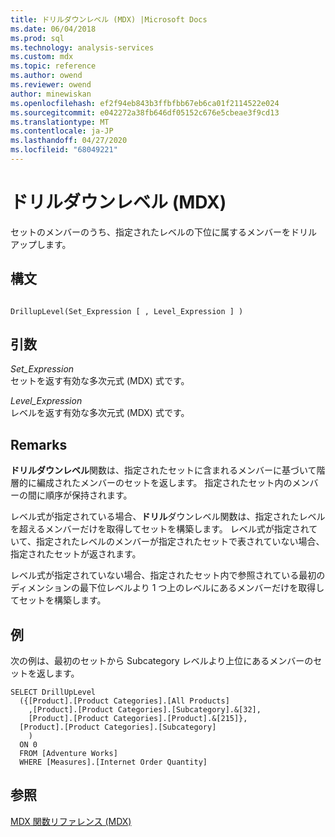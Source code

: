 ```yaml
---
title: ドリルダウンレベル (MDX) |Microsoft Docs
ms.date: 06/04/2018
ms.prod: sql
ms.technology: analysis-services
ms.custom: mdx
ms.topic: reference
ms.author: owend
ms.reviewer: owend
author: minewiskan
ms.openlocfilehash: ef2f94eb843b3ffbfbb67eb6ca01f2114522e024
ms.sourcegitcommit: e042272a38fb646df05152c676e5cbeae3f9cd13
ms.translationtype: MT
ms.contentlocale: ja-JP
ms.lasthandoff: 04/27/2020
ms.locfileid: "68049221"
---
```

# <a name="drilluplevel-mdx"></a>ドリルダウンレベル (MDX)


  セットのメンバーのうち、指定されたレベルの下位に属するメンバーをドリル アップします。  
  
## <a name="syntax"></a>構文  
  
```  
  
DrillupLevel(Set_Expression [ , Level_Expression ] )  
```  
  
## <a name="arguments"></a>引数  
 *Set_Expression*  
 セットを返す有効な多次元式 (MDX) 式です。  
  
 *Level_Expression*  
 レベルを返す有効な多次元式 (MDX) 式です。  
  
## <a name="remarks"></a>Remarks  
 **ドリルダウンレベル**関数は、指定されたセットに含まれるメンバーに基づいて階層的に編成されたメンバーのセットを返します。 指定されたセット内のメンバーの間に順序が保持されます。  
  
 レベル式が指定されている場合、**ドリル**ダウンレベル関数は、指定されたレベルを超えるメンバーだけを取得してセットを構築します。 レベル式が指定されていて、指定されたレベルのメンバーが指定されたセットで表されていない場合、指定されたセットが返されます。  
  
 レベル式が指定されていない場合、指定されたセット内で参照されている最初のディメンションの最下位レベルより 1 つ上のレベルにあるメンバーだけを取得してセットを構築します。  
  
## <a name="example"></a>例  
 次の例は、最初のセットから Subcategory レベルより上位にあるメンバーのセットを返します。  
  
```  
SELECT DrillUpLevel   
  ({[Product].[Product Categories].[All Products]  
    ,[Product].[Product Categories].[Subcategory].&[32],  
    [Product].[Product Categories].[Product].&[215]},  
  [Product].[Product Categories].[Subcategory]  
    )  
  ON 0  
  FROM [Adventure Works]  
  WHERE [Measures].[Internet Order Quantity]  
```  
  
## <a name="see-also"></a>参照  
 [MDX 関数リファレンス &#40;MDX&#41;](../mdx/mdx-function-reference-mdx.md)  
  
  

